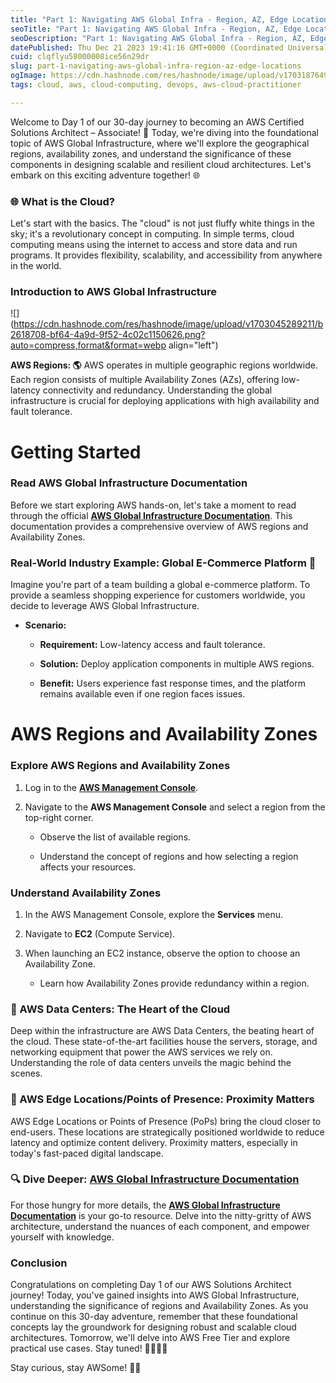 ```yaml
---
title: "Part 1: Navigating AWS Global Infra - Region, AZ, Edge Locations 🌍"
seoTitle: "Part 1: Navigating AWS Global Infra - Region, AZ, Edge Locations 🌍"
seoDescription: "Part 1: Navigating AWS Global Infra - Region, AZ, Edge Locations 🌍"
datePublished: Thu Dec 21 2023 19:41:16 GMT+0000 (Coordinated Universal Time)
cuid: clqflyu58000008ice56n29dr
slug: part-1-navigating-aws-global-infra-region-az-edge-locations
ogImage: https://cdn.hashnode.com/res/hashnode/image/upload/v1703187649563/179e7e5b-1b0d-4029-ab96-687027ebfc1a.jpeg
tags: cloud, aws, cloud-computing, devops, aws-cloud-practitioner

---
```


Welcome to Day 1 of our 30-day journey to becoming an AWS Certified Solutions Architect – Associate! 🚀 Today, we're diving into the foundational topic of AWS Global Infrastructure, where we'll explore the geographical regions, availability zones, and understand the significance of these components in designing scalable and resilient cloud architectures. Let's embark on this exciting adventure together! 🌐

### **🌐 What is the Cloud?**

Let's start with the basics. The "cloud" is not just fluffy white things in the sky; it's a revolutionary concept in computing. In simple terms, cloud computing means using the internet to access and store data and run programs. It provides flexibility, scalability, and accessibility from anywhere in the world.

### **Introduction to AWS Global Infrastructure**

![](https://cdn.hashnode.com/res/hashnode/image/upload/v1703045289211/b2618708-bf64-4a9d-9f52-4c02c1150626.png?auto=compress,format&format=webp align="left")

**AWS Regions: 🌎** AWS operates in multiple geographic regions worldwide. Each region consists of multiple Availability Zones (AZs), offering low-latency connectivity and redundancy. Understanding the global infrastructure is crucial for deploying applications with high availability and fault tolerance.

# **Getting Started**

### **Read AWS Global Infrastructure Documentation**

Before we start exploring AWS hands-on, let's take a moment to read through the official [**AWS Global Infrastructure Documentation**](https://docs.aws.amazon.com/general/latest/gr/rande.html). This documentation provides a comprehensive overview of AWS regions and Availability Zones.

### **Real-World Industry Example: Global E-Commerce Platform 🛒**

Imagine you're part of a team building a global e-commerce platform. To provide a seamless shopping experience for customers worldwide, you decide to leverage AWS Global Infrastructure.

* **Scenario:**
    
    * **Requirement:** Low-latency access and fault tolerance.
        
    * **Solution:** Deploy application components in multiple AWS regions.
        
    * **Benefit:** Users experience fast response times, and the platform remains available even if one region faces issues.
        

# **AWS Regions and Availability Zones**

### **Explore AWS Regions and Availability Zones**

1. Log in to the [**AWS Management Console**](https://aws.amazon.com/console/).
    
2. Navigate to the **AWS Management Console** and select a region from the top-right corner.
    
    * Observe the list of available regions.
        
    * Understand the concept of regions and how selecting a region affects your resources.
        

### **Understand Availability Zones**

1. In the AWS Management Console, explore the **Services** menu.
    
2. Navigate to **EC2** (Compute Service).
    
3. When launching an EC2 instance, observe the option to choose an Availability Zone.
    
    * Learn how Availability Zones provide redundancy within a region.
        

### **💽 AWS Data Centers: The Heart of the Cloud**

Deep within the infrastructure are AWS Data Centers, the beating heart of the cloud. These state-of-the-art facilities house the servers, storage, and networking equipment that power the AWS services we rely on. Understanding the role of data centers unveils the magic behind the scenes.

### **🔗 AWS Edge Locations/Points of Presence: Proximity Matters**

AWS Edge Locations or Points of Presence (PoPs) bring the cloud closer to end-users. These locations are strategically positioned worldwide to reduce latency and optimize content delivery. Proximity matters, especially in today's fast-paced digital landscape.

### **🔍 Dive Deeper:** [**AWS Global Infrastructure Documentation**](https://infrastructure.aws/)

For those hungry for more details, the [**AWS Global Infrastructure Documentation**](https://infrastructure.aws/) is your go-to resource. Delve into the nitty-gritty of AWS architecture, understand the nuances of each component, and empower yourself with knowledge.

### **Conclusion**

Congratulations on completing Day 1 of our AWS Solutions Architect journey! Today, you've gained insights into AWS Global Infrastructure, understanding the significance of regions and Availability Zones. As you continue on this 30-day adventure, remember that these foundational concepts lay the groundwork for designing robust and scalable cloud architectures. Tomorrow, we'll delve into AWS Free Tier and explore practical use cases. Stay tuned! 👩‍💻👨‍💻

Stay curious, stay AWSome! 🚀🌐